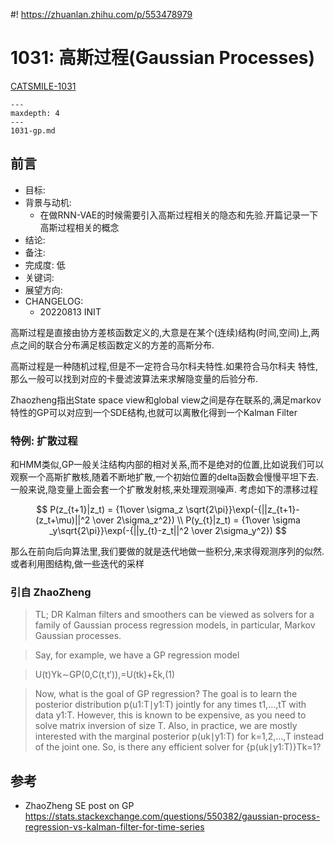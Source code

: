 #! https://zhuanlan.zhihu.com/p/553478979
# 1031: 高斯过程(Gaussian Processes)

[CATSMILE-1031](http://catsmile.info/1031-gp.html)


```{toctree}
---
maxdepth: 4
---
1031-gp.md
```

## 前言

- 目标: 
- 背景与动机: 
    - 在做RNN-VAE的时候需要引入高斯过程相关的隐态和先验.开篇记录一下高斯过程相关的概念
- 结论: 
- 备注: 
- 完成度: 低
- 关键词: 
- 展望方向:
- CHANGELOG:
    - 20220813 INIT


高斯过程是直接由协方差核函数定义的,大意是在某个(连续)结构(时间,空间)上,两点之间的联合分布满足核函数定义的方差的高斯分布. 

高斯过程是一种随机过程,但是不一定符合马尔科夫特性.如果符合马尔科夫
特性,那么一般可以找到对应的卡曼滤波算法来求解隐变量的后验分布.

Zhaozheng指出State space view和global view之间是存在联系的,满足markov特性的GP可以对应到一个SDE结构,也就可以离散化得到一个Kalman Filter

### 特例: 扩散过程

和HMM类似,GP一般关注结构内部的相对关系,而不是绝对的位置,比如说我们可以观察一个高斯扩散核,随着不断地扩散,一个初始位置的delta函数会慢慢平坦下去. 一般来说,隐变量上面会套一个扩散发射核,来处理观测噪声. 考虑如下的漂移过程

$$
P(z_{t+1}|z_t) = {1\over \sigma_z \sqrt{2\pi}}\exp(-{||z_{t+1}-(z_t+\mu)||^2 \over 2\sigma_z^2}) \\
P(y_{t}|z_t) = {1\over \sigma _y\sqrt{2\pi}}\exp(-{||y_{t}-z_t||^2 \over 2\sigma_y^2})
$$

那么在前向后向算法里,我们要做的就是迭代地做一些积分,来求得观测序列的似然. 或者利用图结构,做一些迭代的采样



### 引自 ZhaoZheng

> TL; DR Kalman filters and smoothers can be viewed as solvers for a family of Gaussian process regression models, in particular, Markov Gaussian processes.

> Say, for example, we have a GP regression model

> U(t)Yk∼GP(0,C(t,t′)),=U(tk)+ξk,(1)



> Now, what is the goal of GP regression? The goal is to learn the posterior distribution p(u1:T∣y1:T) jointly for any times t1,…,tT with data y1:T. However, this is known to be expensive, as you need to solve matrix inversion of size T. Also, in practice, we are mostly interested with the marginal posterior p(uk∣y1:T) for k=1,2,…,T instead of the joint one. So, is there any efficient solver for {p(uk∣y1:T)}Tk=1?

## 参考

- ZhaoZheng SE post on GP <https://stats.stackexchange.com/questions/550382/gaussian-process-regression-vs-kalman-filter-for-time-series>

